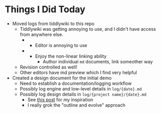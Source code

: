 # Things I Did Today
* Moved logs from tiddlywiki to this repo
    * Tiddlywiki was getting annoying to use, and I didn't have access from anywhere else.
        * - Editor is annoying to use
        * + Enjoy the non-linear linking ability
            * Author individual `md` documents, link someother way
    * Revision controlled as well!
    * Other editors have md preview which I find very helpful
* Created a design document for the initial demo
    * Need to establish a documentation/logging workflow
    * Possibly log engine and low-level details in `log/{date}.md`
    * Possibly log design details in `log/{project name}/{date}.md`
        * See [this post](http://www.lostgarden.com/2011/05/game-design-logs.html) for my inspiration
        * I really grok the "outline and evolve" approach
